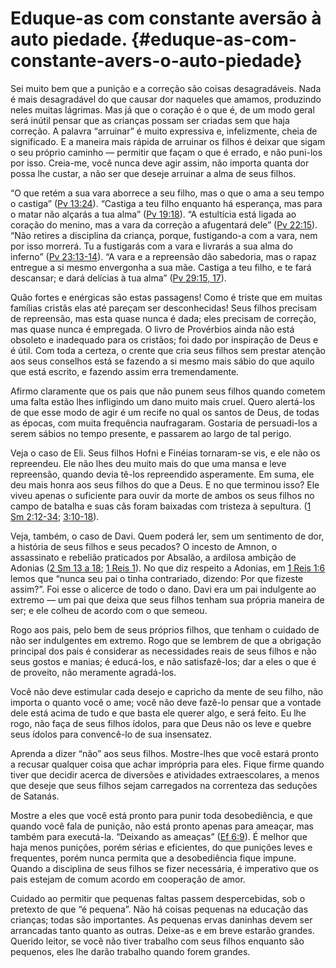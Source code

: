 # Eduque-as com constante aversão à auto piedade. {#eduque-as-com-constante-avers-o-auto-piedade}

Sei muito bem que a punição e a correção são coisas desagradáveis. Nada é mais desagradável do que causar dor naqueles que amamos, produzindo neles muitas lágrimas. Mas já que o coração é o que é, de um modo geral será inútil pensar que as crianças possam ser criadas sem que haja correção. A palavra “arruinar” é muito expressiva e, infelizmente, cheia de significado. E a maneira mais rápida de arruinar os filhos é deixar que sigam o seu próprio caminho — permitir que façam o que é errado, e não puni-los por isso. Creia-me, você nunca deve agir assim, não importa quanta dor possa lhe custar, a não ser que deseje arruinar a alma de seus filhos.

“O que retém a sua vara aborrece a seu filho, mas o que o ama a seu tempo o castiga” ([Pv 13:24](http://bibliaonline.com.br/acf/pv/13/24)). “Castiga a teu filho enquanto há esperança, mas para o matar não alçarás a tua alma” ([Pv 19:18](http://bibliaonline.com.br/acf/pv/19/18)). “A estultícia está ligada ao coração do menino, mas a vara da correção a afugentará dele” ([Pv 22:15](http://bibliaonline.com.br/acf/pv/22/15)). “Não retires a disciplina da criança, porque, fustigando-a com a vara, nem por isso morrerá. Tu a fustigarás com a vara e livrarás a sua alma do inferno” ([Pv 23:13-14](http://bibliaonline.com.br/acf/pv/23/13-14)). “A vara e a repreensão dão sabedoria, mas o rapaz entregue a si mesmo envergonha a sua mãe. Castiga a teu filho, e te fará descansar; e dará delícias à tua alma” ([Pv 29:15, 17](http://bibliaonline.com.br/acf/pv/29/15,27)).

Quão fortes e enérgicas são estas passagens! Como é triste que em muitas famílias cristãs elas até pareçam ser desconhecidas! Seus filhos precisam de repreensão, mas esta quase nunca é dada; eles precisam de correção, mas quase nunca é empregada. O livro de Provérbios ainda não está obsoleto e inadequado para os cristãos; foi dado por inspiração de Deus e é útil. Com toda a certeza, o crente que cria seus filhos sem prestar atenção aos seus conselhos está se fazendo a si mesmo mais sábio do que aquilo que está escrito, e fazendo assim erra tremendamente.

Afirmo claramente que os pais que não punem seus filhos quando cometem uma falta estão lhes infligindo um dano muito mais cruel. Quero alertá-los de que esse modo de agir é um recife no qual os santos de Deus, de todas as épocas, com muita frequência naufragaram. Gostaria de persuadi-los a serem sábios no tempo presente, e passarem ao largo de tal perigo.

Veja o caso de Eli. Seus filhos Hofni e Finéias tornaram-se vis, e ele não os repreendeu. Ele não lhes deu muito mais do que uma mansa e leve repreensão, quando devia tê-los repreendido asperamente. Em suma, ele deu mais honra aos seus filhos do que a Deus. E no que terminou isso? Ele viveu apenas o suficiente para ouvir da morte de ambos os seus filhos no campo de batalha e suas cãs foram baixadas com tristeza à sepultura. ([1 Sm 2:12-34](http://bibliaonline.com.br/acf/1sm/2/12-34); [3:10-18](http://bibliaonline.com.br/acf/1sm/3/10-18)).

Veja, também, o caso de Davi. Quem poderá ler, sem um sentimento de dor, a história de seus filhos e seus pecados? O incesto de Amnon, o assassinato e rebelião praticados por Absalão, a ardilosa ambição de Adonias ([2 Sm 13 a 18](http://bibliaonline.com.br/acf/2sm/13); [1 Reis 1](http://bibliaonline.com.br/acf/1rs/1)). No que diz respeito a Adonias, em [1 Reis 1:6](http://bibliaonline.com.br/acf/1rs/1/6) lemos que “nunca seu pai o tinha contrariado, dizendo: Por que fizeste assim?”. Foi esse o alicerce de todo o dano. Davi era um pai indulgente ao extremo — um pai que deixa que seus filhos tenham sua própria maneira de ser; e ele colheu de acordo com o que semeou.

Rogo aos pais, pelo bem de seus próprios filhos, que tenham o cuidado de não ser indulgentes em extremo. Rogo que se lembrem de que a obrigação principal dos pais é considerar as necessidades reais de seus filhos e não seus gostos e manias; é educá-los, e não satisfazê-los; dar a eles o que é de proveito, não meramente agradá-los.

Você não deve estimular cada desejo e capricho da mente de seu filho, não importa o quanto você o ame; você não deve fazê-lo pensar que a vontade dele está acima de tudo e que basta ele querer algo, e será feito. Eu lhe rogo, não faça de seus filhos ídolos, para que Deus não os leve e quebre seus ídolos para convencê-lo de sua insensatez.

Aprenda a dizer “não” aos seus filhos. Mostre-lhes que você estará pronto a recusar qualquer coisa que achar imprópria para eles. Fique firme quando tiver que decidir acerca de diversões e atividades extraescolares, a menos que deseje que seus filhos sejam carregados na correnteza das seduções de Satanás.

Mostre a eles que você está pronto para punir toda desobediência, e que quando você fala de punição, não está pronto apenas para ameaçar, mas também para executá-la. “Deixando as ameaças” ([Ef 6:9](http://bibliaonline.com.br/acf/ef/6/9)). É melhor que haja menos punições, porém sérias e eficientes, do que punições leves e frequentes, porém nunca permita que a desobediência fique impune. Quando a disciplina de seus filhos se fizer necessária, é imperativo que os pais estejam de comum acordo em cooperação de amor.

Cuidado ao permitir que pequenas faltas passem despercebidas, sob o pretexto de que “é pequena”. Não há coisas pequenas na educação das crianças; todas são importantes. As pequenas ervas daninhas devem ser arrancadas tanto quanto as outras. Deixe-as e em breve estarão grandes. Querido leitor, se você não tiver trabalho com seus filhos enquanto são pequenos, eles lhe darão trabalho quando forem grandes.